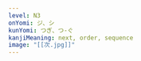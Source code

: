 ```yaml
---
level: N3
onYomi: ジ、シ
kunYomi: つぎ、つ-ぐ
kanjiMeaning: next, order, sequence
image: "[[次.jpg]]"
---
```

